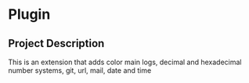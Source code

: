# Plugin

## Project Description

This is an extension that adds color main logs, decimal and hexadecimal number systems, git, url, mail, date and time
